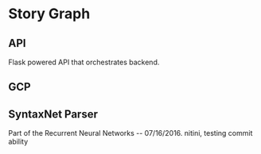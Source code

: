 # Story Graph

## API
Flask powered API that orchestrates backend.

## GCP

## SyntaxNet Parser
Part of the Recurrent Neural Networks -- 07/16/2016.
nitini, testing commit ability

